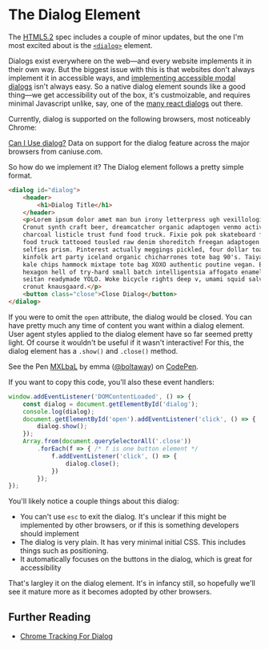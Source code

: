 # The Dialog Element

<script src="https://cdn.jsdelivr.net/gh/ireade/caniuse-embed/caniuse-embed.min.js"></script>

The [HTML5.2](https://www.w3.org/TR/html52/) spec includes a couple of minor updates, but the one I'm most excited about is the [`<dialog>`](https://www.w3.org/TR/html52/interactive-elements.html#the-dialog-element) element.

Dialogs exist everywhere on the web&mdash;and every website implements it in their own way. But the biggest issue with this is that websites don't always implement it in accessible ways, and [implementing accessible modal dialogs](https://bitsofco.de/accessible-modal-dialog/) isn't always easy. So a native dialog element sounds like a good thing&mdash;we get accessibility out of the box, it's custmoizable, and requires minimal Javascript unlike, say, one of the [many react dialogs](https://www.npmjs.com/search?q=react%20dialog) out there.

Currently, dialog is supported on the following browsers, most noticeably Chrome:

<p class="ciu_embed" data-feature="dialog" data-periods="future_2,future_1,current,past_1,past_2" data-accessible-colours="false">
  <a href="http://caniuse.com/#feat=dialog">Can I Use dialog?</a> Data on support for the dialog feature across the major browsers from caniuse.com.
</p>

So how do we implement it? The Dialog element follows a pretty simple format.

```html
<dialog id="dialog">
    <header>
        <h1>Dialog Title</h1>
    </header>
    <p>Lorem ipsum dolor amet man bun irony letterpress ugh vexillologist.
    Cronut synth craft beer, dreamcatcher organic adaptogen venmo activated 
    charcoal listicle trust fund food truck. Fixie pok pok skateboard franzen 
    food truck tattooed tousled raw denim shoreditch freegan adaptogen la croix 
    selfies prism. Pinterest actually meggings pickled, four dollar toast tilde 
    kinfolk art party iceland organic chicharrones tote bag 90's. Taiyaki vice 
    kale chips hammock mixtape tote bag XOXO authentic poutine vegan. Banh mi 
    hexagon hell of try-hard small batch intelligentsia affogato enamel pin 
    seitan readymade YOLO. Woke bicycle rights deep v, umami squid salvia 
    cronut knausgaard.</p>
    <button class="close">Close Dialog</button>
</dialog>
```
If you were to omit the `open` attribute, the dialog would be closed. You can have pretty much any time of content you want within a dialog element. User agent styles applied to the dialog element have so far seemed pretty light. Of course it wouldn't be useful if it wasn't interactive! For this, the dialog element has a `.show()` and `.close()` method.

<p data-height="440" data-theme-id="109" data-slug-hash="MXLbaL" data-default-tab="result" data-user="boltaway" data-embed-version="2" data-pen-title="MXLbaL" class="codepen">See the Pen <a href="https://codepen.io/boltaway/pen/MXLbaL/">MXLbaL</a> by emma (<a href="https://codepen.io/boltaway">@boltaway</a>) on <a href="https://codepen.io">CodePen</a>.</p>
<script async src="https://static.codepen.io/assets/embed/ei.js"></script>

If you want to copy this code, you'll also these event handlers:

```javascript
window.addEventListener('DOMContentLoaded', () => {
    const dialog = document.getElementById('dialog');
    console.log(dialog);
    document.getElementById('open').addEventListener('click', () => {
        dialog.show();
    });
    Array.from(document.querySelectorAll('.close'))
        .forEach(f => { /* f is one button element */
            f.addEventListener('click', () => {
                dialog.close();
            })
        });
});
```
You'll likely notice a couple things about this dialog:
- You can't use `esc` to exit the dialog. It's unclear if this might be implemented by other browsers, or if this is something developers should implement
- The dialog is very plain. It has very minimal initial CSS. This includes things such as positioning.
- It automatically focuses on the buttons in the dialog, which is great for accessibility

That's largley it on the dialog element. It's in infancy still, so hopefully we'll see it mature more as it becomes adopted by other browsers.


## Further Reading
- [Chrome Tracking For Dialog](https://bugs.chromium.org/p/chromium/issues/detail?id=677562)